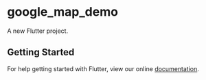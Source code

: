 # google_map_demo

A new Flutter project.

## Getting Started

For help getting started with Flutter, view our online
[documentation](https://flutter.io/).
